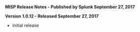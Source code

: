 **MISP Release Notes - Published by Splunk September 27, 2017**


**Version 1.0.12 - Released September 27, 2017**

* Initial release
